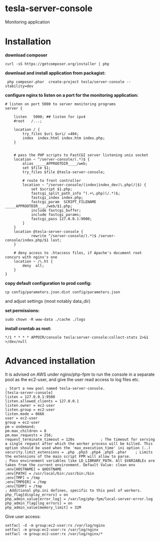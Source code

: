 tesla-server-console
=================

Monitoring application

# Installation

**download composer**

    curl -sS https://getcomposer.org/installer | php


**download and install application from packagist:**

     php composer.phar  create-project tesla/server-console --stability=dev

**configure nginx to listen on a port for the monitoring application:**

```
# listen on port 5000 to server monitoring programs
server {

	listen   5000; ## listen for ipv4
	#root   /...;

	location / {
		try_files $uri $uri/ =404;
		index  index.html index.htm index.php;
	}


	# pass the PHP scripts to FastCGI server listening unix socket
	location ~ ^/server-console/(.*)$ {
 		alias _____APPROOTDIR____/web;
 		set $file $1;
 		try_files $file @tesla-server-console;

 		# route to front controller
 		location ~ ^/server-console/(index|index_dev)\.php(/|$) {
 			set $script $1.php;
 			fastcgi_split_path_info ^(.+\.php)(/.*)$;
 			fastcgi_index index.php;
 			fastcgi_param  SCRIPT_FILENAME _____APPROOTDIR____/web/$1.php;
 			include fastcgi_buffer;
 			include fastcgi_params;
    		fastcgi_pass 127.0.0.1:9000;
 		}
	}
	location @tesla-server-console {
    		rewrite ^/server-console/(.*)$ /server-console/index.php/$1 last;
    }

	# deny access to .htaccess files, if Apache's document root  concurs with nginx's one
	location ~ /\.ht {
		deny  all;
	}
}

```

**copy default configuration to prod config:**

    cp config/parameters.json.dist config/parameters.json

and adjust settings (most notably data_dir)

**set permissions:**

    sudo chown -R www-data ./cache ./logs

**install crontab as root:**

    */1 * * * * APPDIR/console tesla:server-console:collect-stats 2>&1 >/dev/null

# Advanced installation

It is advised on AWS under nginx/php-fpm to run the console in a separate pool as the ec2-user, and give the user read access to log files etc.

```
; Start a new pool named tesla-server-console.
[tesla-server-console]
listen = 127.0.0.1:9500
listen.allowed_clients = 127.0.0.1
listen.owner = ec2-user
listen.group = ec2-user
listen.mode = 0666
user = ec2-user
group = ec2-user
pm = ondemand; 
pm.max_children = 8
pm.max_requests = 256; 
request_terminate_timeout = 120s			; The timeout for serving a single request after which the worker process will be killed. This option should be used when the 'max_execution_time' ini option (..)
security.limit_extensions = .php .php3 .php4 .php5 .phar	; Limits the extensions of the main script FPM will allow to parse.
; Pass environment variables like LD_LIBRARY_PATH. All $VARIABLEs are taken from the current environment. Default Value: clean env
;env[HOSTNAME] = $HOSTNAME
;env[PATH] = /usr/local/bin:/usr/bin:/bin
;env[TMP] = /tmp
;env[TMPDIR] = /tmp
;env[TEMP] = /tmp
; Additional php.ini defines, specific to this pool of workers. 
php_flag[display_errors] = on
php_admin_value[error_log] = /var/log/php-fpm/local-server-error.log
php_admin_flag[log_errors] = on
php_admin_value[memory_limit] = 32M
```

Give user access:

    setfacl -d -m group:ec2-user:rx /var/log/nginx
    setfacl -m group:ec2-user:rx /var/log/nginx
    setfacl -m group:ec2-user:rx /var/log/nginx/*

